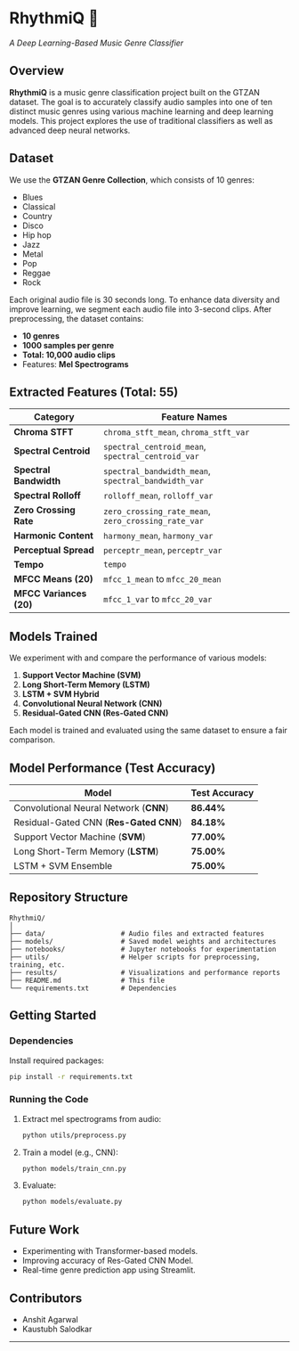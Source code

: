 # RhythmiQ 🎵  
*A Deep Learning-Based Music Genre Classifier*

## Overview  
**RhythmiQ** is a music genre classification project built on the GTZAN dataset. The goal is to accurately classify audio samples into one of ten distinct music genres using various machine learning and deep learning models. This project explores the use of traditional classifiers as well as advanced deep neural networks.

## Dataset  
We use the **GTZAN Genre Collection**, which consists of 10 genres:

- Blues  
- Classical  
- Country  
- Disco  
- Hip hop  
- Jazz  
- Metal  
- Pop  
- Reggae  
- Rock

Each original audio file is 30 seconds long. To enhance data diversity and improve learning, we segment each audio file into 3-second clips. After preprocessing, the dataset contains:

- **10 genres**  
- **1000 samples per genre**  
- **Total: 10,000 audio clips**  
- Features: **Mel Spectrograms**

## Extracted Features (Total: 55)

| Category                     | Feature Names                         |
|-----------------------------|----------------------------------------|
| **Chroma STFT**             | `chroma_stft_mean`, `chroma_stft_var` |
| **Spectral Centroid**       | `spectral_centroid_mean`, `spectral_centroid_var` |
| **Spectral Bandwidth**      | `spectral_bandwidth_mean`, `spectral_bandwidth_var` |
| **Spectral Rolloff**        | `rolloff_mean`, `rolloff_var`         |
| **Zero Crossing Rate**      | `zero_crossing_rate_mean`, `zero_crossing_rate_var` |
| **Harmonic Content**        | `harmony_mean`, `harmony_var`         |
| **Perceptual Spread**       | `perceptr_mean`, `perceptr_var`       |
| **Tempo**                   | `tempo`                                |
| **MFCC Means (20)**         | `mfcc_1_mean` to `mfcc_20_mean`       |
| **MFCC Variances (20)**     | `mfcc_1_var` to `mfcc_20_var`         |



## Models Trained  
We experiment with and compare the performance of various models:

1. **Support Vector Machine (SVM)**  
2. **Long Short-Term Memory (LSTM)**  
3. **LSTM + SVM Hybrid**  
4. **Convolutional Neural Network (CNN)**  
5. **Residual-Gated CNN (Res-Gated CNN)**

Each model is trained and evaluated using the same dataset to ensure a fair comparison.

## Model Performance (Test Accuracy)

| Model                      | Test Accuracy |
|---------------------------|---------------|
| Convolutional Neural Network (**CNN**)         | **86.44%**      |
| Residual-Gated CNN (**Res-Gated CNN**)         | **84.18%**      |
| Support Vector Machine (**SVM**)               | **77.00%**      |
| Long Short-Term Memory (**LSTM**)              | **75.00%**      |
| LSTM + SVM Ensemble                            | **75.00%**      |


## Repository Structure  
```
RhythmiQ/
│
├── data/                   # Audio files and extracted features
├── models/                 # Saved model weights and architectures
├── notebooks/              # Jupyter notebooks for experimentation
├── utils/                  # Helper scripts for preprocessing, training, etc.
├── results/                # Visualizations and performance reports
├── README.md               # This file
└── requirements.txt        # Dependencies
```

## Getting Started

### Dependencies
Install required packages:
```bash
pip install -r requirements.txt
```

### Running the Code
1. Extract mel spectrograms from audio:
   ```bash
   python utils/preprocess.py
   ```
2. Train a model (e.g., CNN):
   ```bash
   python models/train_cnn.py
   ```
3. Evaluate:
   ```bash
   python models/evaluate.py
   ```


## Future Work  
- Experimenting with Transformer-based models.  
- Improving accuracy of Res-Gated CNN Model. 
- Real-time genre prediction app using Streamlit.

## Contributors  
- Anshit Agarwal  
- Kaustubh Salodkar

---
